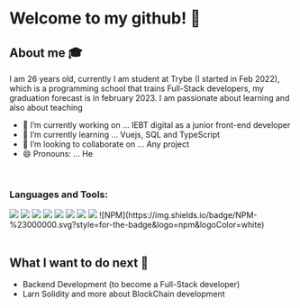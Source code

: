 # Welcome to my github! 👋

## About me :mortar_board:
I am 26 years old, currently I am student at Trybe (I started in Feb 2022), which is a programming school that trains Full-Stack developers, my graduation forecast is in february 2023. I am passionate about learning and also about teaching

- 🔭 I’m currently working on ... IEBT digital as a junior front-end developer
- 🌱 I’m currently learning ... Vuejs, SQL and TypeScript
- 👯 I’m looking to collaborate on ... Any project
- 😄 Pronouns: ... He
<br/>

### Languages and Tools:
<div display="flex">
  <img src="https://img.shields.io/badge/html5%20-%23E34F26.svg?&style=for-the-badge&logo=html5&logoColor=white">
  <img src="https://img.shields.io/badge/css3%20-%231572B6.svg?&style=for-the-badge&logo=css3&logoColor=white">
  <img src="https://img.shields.io/badge/javascript-%23F7DF1E.svg?&style=for-the-badge&logo=javascript&logoColor=black&labelColor=black">
  <img src="https://img.shields.io/badge/vuejs%20-%2335495e.svg?&style=for-the-badge&logo=vue.js&logoColor=%234FC08D">
  <img src="https://img.shields.io/badge/git%20-%23F05033.svg?&style=for-the-badge&logo=git&logoColor=white"/>
  <img src="https://img.shields.io/badge/github%20-%23121011.svg?&style=for-the-badge&logo=github&logoColor=white"/>
  <img src="https://img.shields.io/badge/react%20-%231572B6.svg?&style=for-the-badge&logo=react&logoColor=white" />
  <img src="https://img.shields.io/badge/redux%#A533FF.svg?&style=for-the-badge&logo=redux&logoColor=white" />
  ![NPM](https://img.shields.io/badge/NPM-%23000000.svg?style=for-the-badge&logo=npm&logoColor=white)
  
</div>
<br/>

## What I want to do next :thinking:
- Backend Development (to become a Full-Stack developer)
- Larn Solidity and more about BlockChain development
